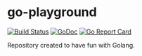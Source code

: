 # go-playground

[![Build Status](https://travis-ci.com/radlinskii/go-playground.svg?branch=master)](https://travis-ci.com/radlinskii/go-playground)
[![GoDoc](https://godoc.org/github.com/radlinskii/go-playground?status.svg)](https://godoc.org/github.com/radlinskii/go-playground)
[![Go Report Card](https://goreportcard.com/badge/github.com/radlinskii/go-playground)](https://goreportcard.com/report/github.com/radlinskii/go-playground)

Repository created to have fun with Golang.
